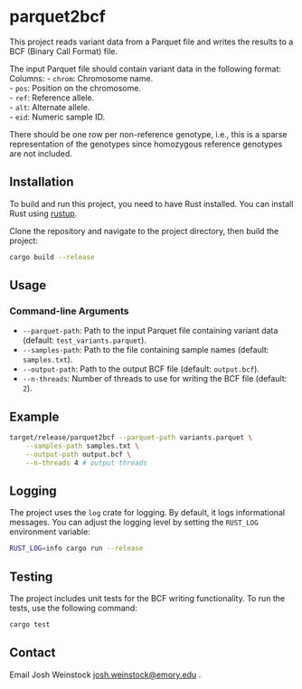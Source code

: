 # parquet2bcf

This project reads variant data from a Parquet file and writes the results to a BCF (Binary Call Format) file. 

The input Parquet file should contain variant data in the following format:
    Columns: 
        - `chrom`: Chromosome name.  
        - `pos`: Position on the chromosome.  
        - `ref`: Reference allele.  
        - `alt`: Alternate allele.  
        - `eid`: Numeric sample ID.  

There should be one row per non-reference genotype, i.e., this is a sparse representation of the genotypes since homozygous reference genotypes are not included.

## Installation

To build and run this project, you need to have Rust installed. You can install Rust using [rustup](https://rustup.rs/).

Clone the repository and navigate to the project directory, then build the project:

```sh
cargo build --release
```

## Usage

### Command-line Arguments

- `--parquet-path`: Path to the input Parquet file containing variant data (default: `test_variants.parquet`).
- `--samples-path`: Path to the file containing sample names (default: `samples.txt`).
- `--output-path`: Path to the output BCF file (default: `output.bcf`).
- `--n-threads`: Number of threads to use for writing the BCF file (default: `2`).

## Example

```sh
target/release/parquet2bcf --parquet-path variants.parquet \
    --samples-path samples.txt \
    --output-path output.bcf \
    --n-threads 4 # output threads
```

## Logging

The project uses the `log` crate for logging. By default, it logs informational messages. You can adjust the logging level by setting the `RUST_LOG` environment variable:

```sh
RUST_LOG=info cargo run --release
```

## Testing

The project includes unit tests for the BCF writing functionality. To run the tests, use the following command:

```sh
cargo test
```

## Contact
Email Josh Weinstock <josh.weinstock@emory.edu> . 
